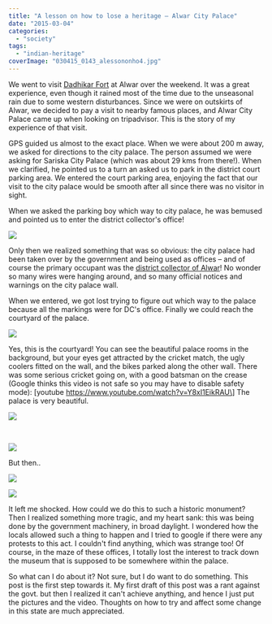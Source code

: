 ```yaml
---
title: "A lesson on how to lose a heritage – Alwar City Palace"
date: "2015-03-04"
categories: 
  - "society"
tags: 
  - "indian-heritage"
coverImage: "030415_0143_alessononho4.jpg"
---
```


We went to visit [Dadhikar Fort](http://www.dadhikarhotels.com/) at Alwar over the weekend. It was a great experience, even though it rained most of the time due to the unseasonal rain due to some western disturbances. Since we were on outskirts of Alwar, we decided to pay a visit to nearby famous places, and Alwar City Palace came up when looking on tripadvisor. This is the story of my experience of that visit.

GPS guided us almost to the exact place. When we were about 200 m away, we asked for directions to the city palace. The person assumed we were asking for Sariska City Palace (which was about 29 kms from there!). When we clarified, he pointed us to a turn an asked us to park in the district court parking area. We entered the court parking area, enjoying the fact that our visit to the city palace would be smooth after all since there was no visitor in sight.

When we asked the parking boy which way to city palace, he was bemused and pointed us to enter the district collector's office!

![](images/030415_0143_alessononho1.jpg)

Only then we realized something that was so obvious: the city palace had been taken over by the government and being used as offices – and of course the primary occupant was the [district collector of Alwar](http://rajasthan.gov.in/Government/Pages/DistrictCollectors.aspx)! No wonder so many wires were hanging around, and so many official notices and warnings on the city palace wall.

When we entered, we got lost trying to figure out which way to the palace because all the markings were for DC's office. Finally we could reach the courtyard of the palace.

![](images/030415_0143_alessononho2.jpg)

Yes, this is the courtyard! You can see the beautiful palace rooms in the background, but your eyes get attracted by the cricket match, the ugly coolers fitted on the wall, and the bikes parked along the other wall. There was some serious cricket going on, with a good batsman on the crease (Google thinks this video is not safe so you may have to disable safety mode): \[youtube https://www.youtube.com/watch?v=Y8xI1EikRAU\] The palace is very beautiful.

![](images/030415_0143_alessononho3.jpg)

 

![](images/030415_0143_alessononho4.jpg)

But then..

![](images/030415_0143_alessononho5.jpg)

![](images/030415_0143_alessononho6.jpg)

It left me shocked. How could we do this to such a historic monument? Then I realized something more tragic, and my heart sank: this was being done by the government machinery, in broad daylight. I wondered how the locals allowed such a thing to happen and I tried to google if there were any protests to this act. I couldn't find anything, which was strange too! Of course, in the maze of these offices, I totally lost the interest to track down the museum that is supposed to be somewhere within the palace.

So what can I do about it? Not sure, but I do want to do something. This post is the first step towards it. My first draft of this post was a rant against the govt. but then I realized it can't achieve anything, and hence I just put the pictures and the video. Thoughts on how to try and affect some change in this state are much appreciated.
